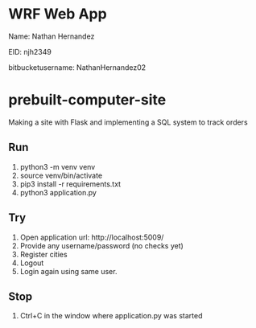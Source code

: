 WRF Web App
============

Name: Nathan Hernandez

EID: njh2349

bitbucketusername: NathanHernandez02


# prebuilt-computer-site
Making a site with Flask and implementing a SQL system to track orders


Run 
----
1. python3 -m venv venv
2. source venv/bin/activate
3. pip3 install -r requirements.txt
4. python3 application.py


Try
---
1. Open application url: http://localhost:5009/
2. Provide any username/password (no checks yet)
3. Register cities 
4. Logout
5. Login again using same user.

Stop
----
1. Ctrl+C in the window where application.py was started


